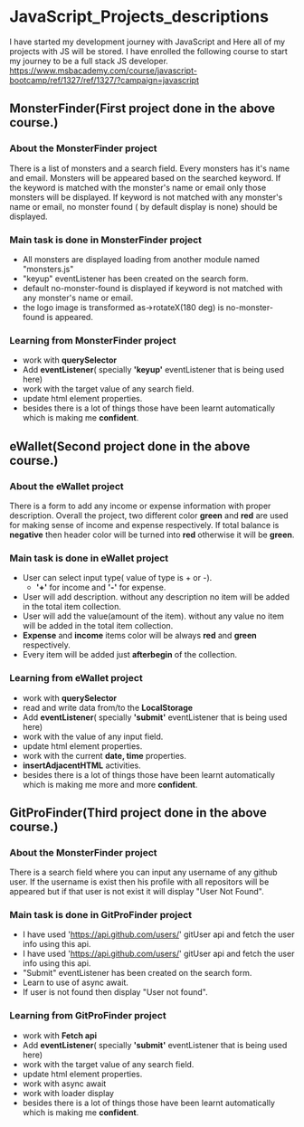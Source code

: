 # JavaScript_Projects_descriptions
I have started my development journey with JavaScript and Here all of my projects with JS will be stored.
I have enrolled the following course to start my journey to be a full stack JS developer.
https://www.msbacademy.com/course/javascript-bootcamp/ref/1327/ref/1327/?campaign=javascript

## MonsterFinder(First project done in the above course.)
### About the MonsterFinder project
  There is a list of monsters and a search field. Every monsters has it's name and email. Monsters will be appeared based on the searched keyword.
  If the keyword is matched with the monster's name or email only those monsters will be displayed. If keyword is not matched with any monster's name or email,
  no monster found ( by default display is none) should be displayed.
  
### Main task is done in MonsterFinder project
- All monsters are displayed loading from another module named "monsters.js"
- "keyup" eventListener has been created on the search form.
- default no-monster-found is displayed if keyword is not matched with any monster's name or email.
- the logo image is transformed as->rotateX(180 deg) is no-monster-found is appeared.

### Learning from MonsterFinder project
- work with **querySelector**
- Add **eventListener**( specially **'keyup'** eventListener that is being used here)
- work with the target value of any search field.
- update html element properties.
- besides there is a lot of things those have been learnt automatically which is making me **confident**.

## eWallet(Second project done in the above course.)
### About the eWallet project
  There is a form to add any income or expense information with proper description. Overall the project, two different color **green** and **red** are used
  for making sense of income and expense respectively. If total balance is **negative** then header color will be turned into **red** otherwise it will be **green**.

### Main task is done in eWallet project
- User can select input type( value of type is + or -).
  - **'+'** for income and **'-'** for expense.
- User will add description. without any description no item will be added in the total item collection.
- User will add the value(amount of the item). without any value no item will be added in the total item collection.
- **Expense** and **income** items color will be always **red** and **green** respectively.
- Every item will be added just **afterbegin** of the collection.

### Learning from eWallet project
- work with **querySelector**
- read and write data from/to the **LocalStorage**
- Add **eventListener**( specially **'submit'** eventListener that is being used here)
- work with the value of any input field.
- update html element properties.
- work with the current **date, time** properties.
- **insertAdjacentHTML** activities.
- besides there is a lot of things those have been learnt automatically which is making me more and more **confident**.

## GitProFinder(Third project done in the above course.)
### About the MonsterFinder project
  There is a search field where you can input any username of any github user. If the username is exist then his profile with all repositors will be appeared but if that user is not exist it will display "User Not Found".
  
### Main task is done in GitProFinder project
- I have used 'https://api.github.com/users/' gitUser api and fetch the user info using this api.
- I have used 'https://api.github.com/users/' gitUser api and fetch the user info using this api.
- "Submit" eventListener has been created on the search form.
- Learn to use of async await.
- If user is not found then display "User not found".

### Learning from GitProFinder project
- work with **Fetch api**
- Add **eventListener**( specially **'submit'** eventListener that is being used here)
- work with the target value of any search field.
- update html element properties.
- work with async await
- work with loader display
- besides there is a lot of things those have been learnt automatically which is making me **confident**.

